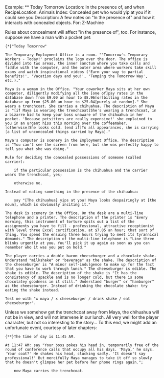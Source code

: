 Example: ** Today Tomorrow
Location: In the presence of, and when
RecipeLocation: Animals
Index: Concealed pet who would yip at you if it could see you
Description: A few notes on "In the presence of" and how it interacts with concealed objects.
For: Z-Machine

  
Rules about concealment will affect "in the presence of", too. For instance, suppose we have a man with a pocket pet:

  

``` inform7
{*}"Today Tomorrow"

The Temporary Employment Office is a room. "'Tomorrow's Temporary Workers - Today!' proclaims the logo over the door. The office is divided into two areas, the inner sanctum where you take calls and fiddle with the computer, and the outer area where workers take skill exams and watch inspirational videos ('Earn your way to partial benefits!', 'Vacation days and you!', 'Temping the Tomorrow Way', etc.)."

Maya is a woman in the Office. "Your coworker Maya sits at her own computer, diligently modifying all the [one of]pay rates in the database down from $9.00 an hour to $8.96[or]billing rates in the database up from $25.00 an hour to $25.04[purely at random]." She wears a trenchcoat. She carries a chihuahua. The description of Maya is "[if Maya is wearing the trenchcoat]She's wearing a trenchcoat, in a bizarre bid to keep your boss unaware of the chihuahua in her pocket. 'Because petsitters are really expensive!' she explained to you in an urgent hiss this morning over the coffeemaker. [otherwise]She looks cold. [end if]To all appearances, she is carrying [a list of unconcealed things carried by Maya]."

Maya's computer is scenery in the Employment Office. The description is "You can't see the screen from here, but she was perfectly happy to tell you what she was doing."

Rule for deciding the concealed possessions of someone (called carrier):

	if the particular possession is the chihuahua and the carrier wears the trenchcoat, yes;

	otherwise no.

Instead of eating something in the presence of the chihuahua:

	say "[The chihuahua] yips at you! Maya looks despairingly at [the noun], which is obviously inciting it."

The desk is scenery in the Office. On the desk are a multi-line telephone and a printer. The description of the printer is "Every morning, this instrument of torture spits out a list of the assignments you have to fill - professional, attractive receptionist with level three Excel certification, at $7.05 an hour; that sort of thing. You spend the ensuing three hours trying to meet its tyrannical demands." The description of the multi-line telephone is "Line three blinks urgently at you. You'll pick it up again as soon as you can remember who it was you put on hold."

The player carries a double bacon cheeseburger and a chocolate shake. Understand "milkshake" or "beverage" as the shake. The description of the cheeseburger is "A minor self-indulgence to make up for the fact that you have to work through lunch." The cheeseburger is edible. The shake is edible. The description of the shake is "It has the consistency of spackle and is no longer cold, but there is some chocolatey goodness in it still." Understand "burger" or "hamburger" as the cheeseburger. Instead of drinking the chocolate shake: try eating the shake instead.

Test me with "x maya / x cheeseburger / drink shake / eat cheeseburger".
```

  
Unless we somehow get the trenchcoat away from Maya, the chihuahua will not be in view, and will not intervene in our lunch. All very well for the player character, but not so interesting to the story... To this end, we might add an unfortunate event, courtesy of later chapters:

  

``` inform7
{**}The time of day is 11:45 AM.

At 11:47 AM: say "Your boss pokes his head in, temporarily free of the round of conference calls that occupy all his days. 'Maya,' he says. 'Your coat?' He shakes his head, clucking sadly. 'It doesn't say professional!' But mercifully Maya manages to take it off so slowly that he doesn't glimpse her pet before her phone rings again.";

	now Maya carries the trenchcoat.
```

